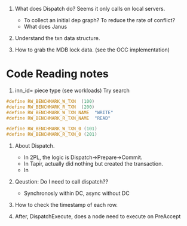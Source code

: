 1. What does Dispatch do? Seems it only calls on local servers. 
    * To collect an initial dep graph? To reduce the rate of conflict?
    * What does Janus 


2. Understand the txn data structure. 

3. How to grab the MDB lock data. (see the OCC implementation)

# Code Reading notes

1. inn_id= piece type  (see workloads) Try search
```c++
#define RW_BENCHMARK_W_TXN  (100)
#define RW_BENCHMARK_R_TXN  (200)
#define RW_BENCHMARK_W_TXN_NAME  "WRITE"
#define RW_BENCHMARK_R_TXN_NAME  "READ"

#define RW_BENCHMARK_W_TXN_0 (101)
#define RW_BENCHMARK_R_TXN_0 (201)
```
1. About Dispatch. 
    * In 2PL, the logic is Dispatch->Prepare->Commit. 
    * In Tapir, actually did nothing but created the transaction. 
    * In  
    
1. Qeustion: Do I need to call dispatch??
    * Synchronosly within DC, async without DC
    
1. How to check the timestamp of each row. 

1. After, DispatchExecute, does a node need to execute on PreAccept 